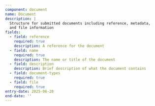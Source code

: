 ```yaml
---
component: document
name: Document
description: |
  Structure for submitted documents including reference, metadata, 
  and file information
fields:
  - field: reference
    required: true
    description: A reference for the document
  - field: name
    required: true
    description: The name or title of the document
  - field: description
    description: Brief description of what the document contains
  - field: document-types
    required: true
  - field: file
    required: true
entry-date: 2025-06-20
end-date: ''
---
```

